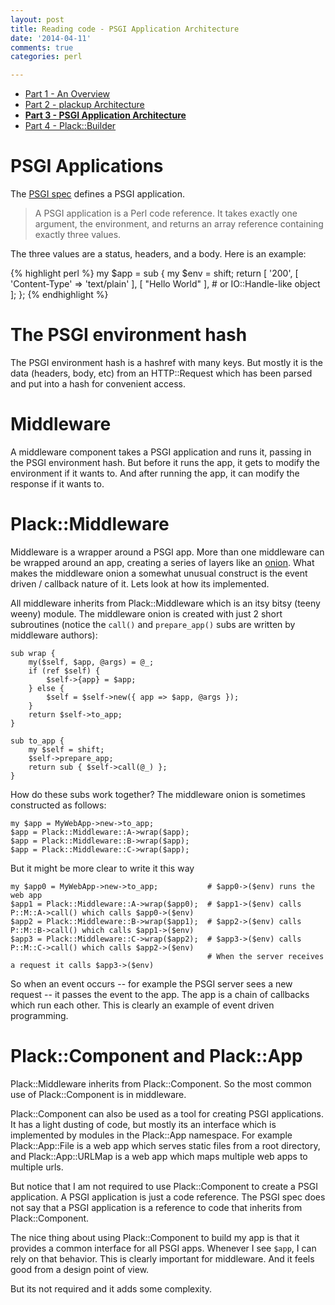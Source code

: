 ```yaml
---
layout: post
title: Reading code - PSGI Application Architecture
date: '2014-04-11'
comments: true
categories: perl

---
```


  * [Part 1 - An Overview](/2014/04/08/read-plack-1)
  * [Part 2 - plackup Architecture](/2014/04/09/read-plack-2)
  * [**Part 3 - PSGI Application Architecture**](/2014/04/11/read-plack-3)
  * [Part 4 - Plack::Builder](/2014/04/12/read-plack-4)

# PSGI Applications

The [PSGI spec](https://metacpan.org/pod/distribution/PSGI/PSGI.pod) defines
a PSGI application.

> A PSGI application is a Perl code reference. It takes exactly one argument,
> the environment, and returns an array reference containing exactly three
> values.

The three values are a status, headers, and a body.  Here is an example:

{% highlight perl %}
    my $app = sub {
        my $env = shift;
        return [
            '200',
            [ 'Content-Type' => 'text/plain' ],
            [ "Hello World" ], # or IO::Handle-like object
        ];
    };
{% endhighlight %}

# The PSGI environment hash

The PSGI environment hash is a hashref with many keys.  But mostly it is the
data (headers, body, etc) from an HTTP::Request which has been parsed and put into
a hash for convenient access.

# Middleware

A middleware component takes a PSGI application and runs it, passing in the
PSGI environment hash.  But before it runs the app, it gets to modify the
environment if it wants to.  And after running the app, it can modify the
response if it wants to.


# Plack::Middleware

Middleware is a wrapper around a PSGI app.  More than one middleware can be
wrapped around an app, creating a series of layers like an
[onion](http://blogs.perl.org/users/jakob/2012/09/28/middleware-onion.png/500px-MiddlewareOnion.svg.png).
What makes the middleware onion a somewhat unusual construct is the event
driven / callback nature of it.  Lets look at how its implemented.

All middleware inherits from Plack::Middleware which is an itsy bitsy (teeny
weeny) module.  The middleware onion is created with just 2 short subroutines
(notice the `call()` and `prepare_app()` subs are written by middleware authors):

    sub wrap {
        my($self, $app, @args) = @_;
        if (ref $self) {
            $self->{app} = $app;
        } else {
            $self = $self->new({ app => $app, @args });
        }
        return $self->to_app;
    }

    sub to_app {
        my $self = shift;
        $self->prepare_app;
        return sub { $self->call(@_) };
    }

How do these subs work together?  The middleware onion is sometimes constructed as follows:

    my $app = MyWebApp->new->to_app;
    $app = Plack::Middleware::A->wrap($app);
    $app = Plack::Middleware::B->wrap($app);
    $app = Plack::Middleware::C->wrap($app);

But it might be more clear to write it this way

    my $app0 = MyWebApp->new->to_app;           # $app0->($env) runs the web app
    $app1 = Plack::Middleware::A->wrap($app0);  # $app1->($env) calls P::M::A->call() which calls $app0->($env)
    $app2 = Plack::Middleware::B->wrap($app1);  # $app2->($env) calls P::M::B->call() which calls $app1->($env)
    $app3 = Plack::Middleware::C->wrap($app2);  # $app3->($env) calls P::M::C->call() which calls $app2->($env)
                                                # When the server receives a request it calls $app3->($env)

So when an event occurs -- for example the PSGI server sees a new request -- it
passes the event to the app.  The app is a chain of callbacks which run each
other.  This is clearly an example of event driven programming.


# Plack::Component and Plack::App

Plack::Middleware inherits from Plack::Component.  So the most common use of
Plack::Component is in middleware.

Plack::Component can also be used as a tool for creating PSGI applications.  It
has a light dusting of code, but mostly its an interface which is implemented
by modules in the Plack::App namespace.  For example Plack::App::File is a web
app which serves static files from a root directory, and Plack::App::URLMap is
a web app which maps multiple web apps to multiple urls.

But notice that I am not required to use Plack::Component to create a PSGI
application. A PSGI application is just a code reference.  The PSGI spec does
not say that a PSGI application is a reference to code that inherits from
Plack::Component.

The nice thing about using Plack::Component to build my app is that it
provides a common interface for all PSGI apps.  Whenever I see `$app`, I
can rely on that behavior.  This is clearly important for middleware.  And it
feels good from a design point of view.

But its not required and it adds some complexity.


